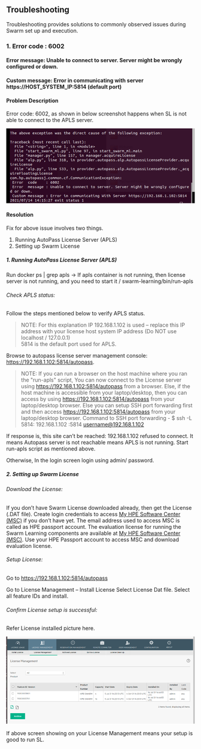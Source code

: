 ## Troubleshooting ##

Troubleshooting provides solutions to commonly observed issues during Swarm set up and execution.


### 1. Error code : 6002
####    Error message: Unable to connect to server. Server might be wrongly configured or down. #### 
####    Custom message: Error in communicating with server https://HOST_SYSTEM_IP:5814 (default port) #### 

#### Problem Description 
Error code: 6002, as shown in below screenshot happens when SL is not able to connect to the APLS server. 

   ![Error_6002](./images/Error_6002_running_SL_node_without_Server_and_License.png)
   
   
#### Resolution
Fix for above issue involves two things.
1.	Running AutoPass License Server (APLS) 
2.	Setting up Swarm License

##### 1. Running AutoPass License Server (APLS)
Run docker ps | grep apls  -> If apls container is not running, then license server is not running, and you need to start it 
<your install directory>/ swarm-learning/bin/run-apls 

###### Check APLS status:  
Follow the steps mentioned below to verify APLS status. 

> NOTE: For this explanation IP 192.168.1.102 is used – replace this IP address with your license host system IP address (Do NOT use localhost / 127.0.0.1)  
> 5814 is the default port used for APLS. 
   
Browse to autopass license server management console: https://192.168.1.102:5814/autopass.
> NOTE: If you can run a browser on the host machine where you ran the "run-apls" script, You can now connect to the License server using https://192.168.1.102:5814/autopass from a browser. 
> Else, if the host machine is accessible from your laptop/desktop, then you can access by using https://192.168.1.102:5814/autopass from your laptop/desktop browser.
> Else you can setup SSH port forwarding first and then access https://192.168.1.102:5814/autopass from your laptop/desktop browser. 
> Command to SSH port forwarding  - $ ssh -L 5814: 192.168.1.102 :5814 username@192.168.1.102 

If response is, this site can’t be reached: 192.168.1.102 refused to connect. It means Autopass server is not reachable means APLS is not running. Start run-apls script as mentioned above. 

Otherwise, In the login screen login using admin/ password. 

   
##### 2. Setting up Swarm License

###### Download the License: 
If you don’t have Swarm License downloaded already, then get the License (.DAT file). Create login credentials to access [My HPE Software Center (MSC)](https://myenterpriselicense.hpe.com/cwp-ui/evaluation/HPE-SWARM/0.3.0/null) if you don’t have yet. The email address used to access MSC is called as HPE passport account.  The evaluation license for running the Swarm Learning components are available at [My HPE Software Center (MSC)](https://myenterpriselicense.hpe.com/cwp-ui/evaluation/HPE-SWARM/0.3.0/null). Use your HPE Passport account to access MSC and download evaluation license.

###### Setup License: 
Go to https://192.168.1.102:5814/autopass

Go to License Management – Install License
Select License Dat file.
Select all feature IDs and install. 

###### Confirm License setup is successful: 
Refer License installed picture here.

   ![License_server_after_installing_license](./images/APLS_after_installing_license.png)
 
   If above screen showing on your License Management means your setup is good to run SL.
